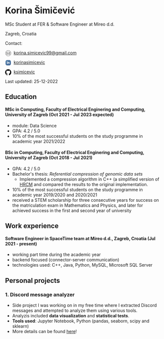 # Korina Šimičević

MSc Student at FER & Software Engineer at Mireo d.d.

Zagreb, Croatia

Contact:

<img align="left" width="20" height="20" src="./icons/email.png" alt="E-mail"> &nbsp; <a href = "mailto: korina.simicevic99@gmail.com">korina.simicevic99@gmail.com</a>

<img align="left" width="20" height="20" src="./icons/linkedin.png" alt="LinkedIn"> &nbsp;  [korinasimicevic](https://www.linkedin.com/in/korinasimicevic/)

<img align="left" width="20" height="20" src="./icons/github.png" alt="GitHub"> &nbsp;  [ksimicevic](https://github.com/ksimicevic)

Last updated: 25-12-2022

## Education
#### MSc in Computing, Faculty of Electrical Enginering and Computing, University of Zagreb (Oct 2021 - Jul 2023 expected)
- module: Data Science
- GPA: 4.2 / 5.0
- 10% of the most successful students on the study programme in academic year 2021/2022

#### BSc in Computing, Faculty of Electrical Enginering and Computing, University of Zagreb (Oct 2018 - Jul 2021)
- GPA: 4.2 / 5.0 
- Bachelor's thesis: *Referential compression of genomic data sets*
    - Implemented a compression algorithm in C++ (a simplified version of
    [HRCM](https://www.hindawi.com/journals/bmri/2019/3108950/) and compared the results to the original implementation.
- 10% of the most successful students on the study programme in academic year 2019/2020 and 2020/2021
-  received a STEM scholarship for three consecutive years for success on the matriculation exam in Mathematics and Physics, and later for achieved success in the first and second year of university 

## Work experience
#### Software Engineer in SpaceTime team at Mireo d.d., Zagreb, Croatia (Jul 2021 - present)
- working part time during the academic year
- backend focused (connector-server communication)
- technologies used: C++, Java, Python, MySQL, Microsoft SQL Server

## Personal projects

### 1. Discord message analyzer 
- Side project I was working on in my free time where I extracted Discord messages and attempted to analyze them using various tools. 
- Analyzis included **data visualization** and **statistical tests**.
- **Tools used**: Jupyter Notebook, Python (pandas, seaborn, scipy and sklearn)
- More details can be found [here](./discord-message-analyzer/discord-analyzer.html)!







